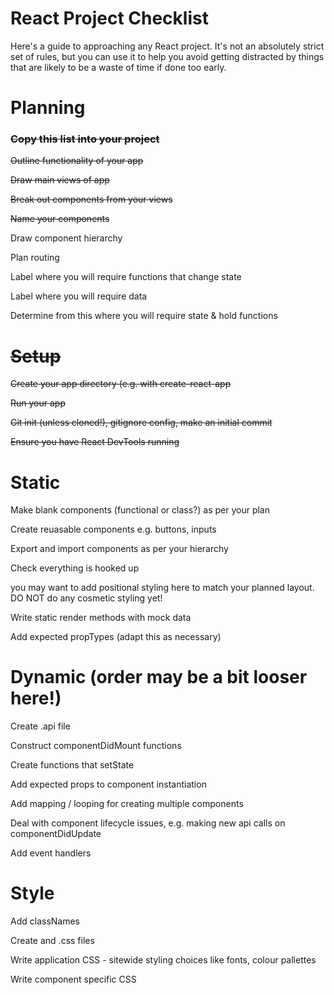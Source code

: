 # React Project Checklist
Here's a guide to approaching any React project. It's not an absolutely strict set of rules, but you can use it to help you avoid getting distracted by things that are likely to be a waste of time if done too early.

# Planning
### ~~Copy this list into your project~~

~~Outline functionality of your app~~

~~Draw main views of app~~

~~Break out components from your views~~

~~Name your components~~

Draw component hierarchy

Plan routing

Label where you will require functions that change state

Label where you will require data

Determine from this where you will require state & hold functions

# ~~Setup~~

~~Create your app directory (e.g. with create-react-app~~

~~Run your app~~

~~Git init (unless cloned!), gitignore config, make an initial commit~~

~~Ensure you have React DevTools running~~

# Static

Make blank components (functional or class?) as per your plan

Create reuasable components e.g. buttons, inputs

Export and import components as per your hierarchy

Check everything is hooked up

you may want to add positional styling here to match your planned layout. DO NOT do any cosmetic styling yet!

Write static render methods with mock data

Add expected propTypes (adapt this as necessary)

# Dynamic (order may be a bit looser here!)

Create .api file

Construct componentDidMount functions

Create functions that setState

Add expected props to component instantiation

Add mapping / looping for creating multiple components

Deal with component lifecycle issues, e.g. making new api calls on componentDidUpdate

Add event handlers

# Style

Add classNames

Create and .css files

Write application CSS - sitewide styling choices like fonts, colour pallettes

Write component specific CSS